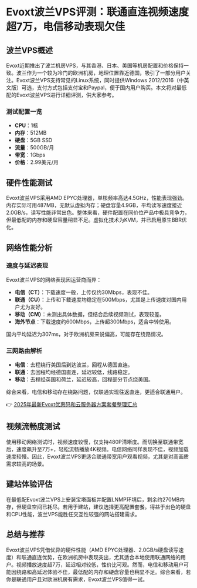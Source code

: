 # Evoxt波兰VPS评测：联通直连视频速度超7万，电信移动表现欠佳

## 波兰VPS概述

Evoxt近期推出了波兰机房VPS，与其香港、日本、美国等机房配置和价格保持一致。波兰作为一个较为冷门的欧洲机房，地理位置靠近德国，吸引了一部分用户关注。Evoxt波兰VPS支持常见的Linux系统，同时提供Windows 2012/2016（中英文版）可选，支付方式包括支付宝和Paypal，便于国内用户购买。本文将对最低配的Evoxt波兰VPS进行详细评测，供大家参考。

### 测试配置一览

- **CPU**：1核  
- **内存**：512MB  
- **硬盘**：5GB SSD  
- **流量**：500GB/月  
- **带宽**：1Gbps  
- **价格**：2.99美元/月  

## 硬件性能测试

Evoxt波兰VPS采用AMD EPYC处理器，单核频率高达4.5GHz，性能表现强劲。内存实际可用487MB，无默认虚拟内存；硬盘容量4.9GB，平均读写速度接近2.0GB/s，读写性能非常出色。整体来看，硬件配置在同价位产品中极具竞争力，但最低配的内存和硬盘容量稍显不足。虚拟化技术为KVM，并已启用原生BBR优化。

## 网络性能分析

### 速度与延迟表现

Evoxt波兰VPS的网络表现因运营商而异：

- **电信（CT）**：下载速度一般，上传仅约30Mbps，表现不佳。  
- **联通（CU）**：上传和下载速度均稳定在500Mbps，尤其是上传速度对国内用户尤为友好。  
- **移动（CM）**：未测出具体数据，但结合后续视频测试，表现较差。  
- **海外节点**：下载速度约600Mbps，上传超300Mbps，适合中转使用。  

国内平均延迟为307ms，对于欧洲机房来说偏高，可能存在绕路情况。

### 三网路由解析

- **电信**：去程绕行美国后到达波兰，回程从德国直连。  
- **联通**：去回程均经德国直连，延迟较低，线路稳定。  
- **移动**：去程经英国和荷兰，延迟较高，回程部分节点绕美国。  

综合来看，电信和移动存在绕路问题，仅联通实现往返直连，更适合联通用户。

👉 [2025年最新Evoxt优惠码和云服务器方案套餐整理汇总](https://bit.ly/evoxt)

## 视频流畅度测试

使用移动网络测试时，视频速度较慢，仅支持480P清晰度。而切换至联通带宽后，速度飙升至7万+，轻松流畅播放4K视频。电信网络同样表现不佳，视频加载速度较慢。因此，Evoxt波兰VPS更适合联通带宽用户观看视频，尤其是对高画质需求较高的场景。

## 建站体验评估

在最低配Evoxt波兰VPS上安装宝塔面板并配置LNMP环境后，剩余约270MB内存，但硬盘空间已耗尽。若用于建站，建议选择更高配置套餐。得益于出色的硬盘和CPU性能，波兰VPS能胜任交互性较强的网站搭建需求。

## 总结与推荐

Evoxt波兰VPS凭借优异的硬件性能（AMD EPYC处理器、2.0GB/s硬盘读写速度）和联通直连优势，在欧洲机房中表现突出，尤其适合本地使用联通网络的用户。视频播放速度超7万，延迟相对较低，性价比可观。然而，电信和移动用户可能因绕路和高延迟体验不佳，最低配的内存和硬盘容量也稍显不足。综合来看，若你是联通用户且对欧洲机房有需求，Evoxt波兰VPS值得一试。